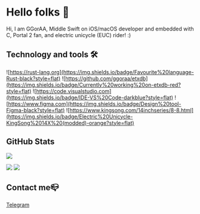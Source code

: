 # Hello folks 👋

Hi, I am GGorAA, Middle Swift on iOS/macOS developer and embedded with C, Portal 2 fan, and electric unicycle (EUC) rider! :)

## Technology and tools 🛠

![https://rust-lang.org](https://img.shields.io/badge/Favourite%20language-Rust-black?style=flat)
![https://github.com/ggoraa/etxdb](https://img.shields.io/badge/Currently%20working%20on-etxdb-red?style=flat)
![https://code.visualstudio.com](https://img.shields.io/badge/IDE-VS%20Code-darkblue?style=flat)
![https://www.figma.com](https://img.shields.io/badge/Design%20tool-Figma-black?style=flat)
![https://www.kingsong.com/14inchseries/8-8.html](https://img.shields.io/badge/Electric%20Unicycle-KingSong%2014X%20(modded)-orange?style=flat)
<!-- ![https://www.jetbrains.com/idea/](https://img.shields.io/badge/Main%20IDE-Xcode-blue?style=flat) -->

## GitHub Stats

![](https://github-readme-stats.vercel.app/api?username=GGorAA&show_icons=true)

![](https://github-readme-stats.vercel.app/api/pin?username=GGorAA&repo=Moc)
![](https://github-readme-stats.vercel.app/api/pin?username=GGorAA&repo=YeelightKit)

## Contact me📪

[Telegram](https://t.me/GGorAAOfficial)
